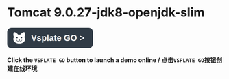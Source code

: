 # Tomcat 9.0.27-jdk8-openjdk-slim

<a href="https://www.vsplate.com/?docker-compose=https://github.com/vsplate/dcenvs/tomcat/9.0.27-jdk8-openjdk-slim"><img alt="VSPLATE GO" src="https://raw.githubusercontent.com/vsplate/images/master/vsgo_btn.png" width="200px"></a>

**Click the `VSPLATE GO` button to launch a demo online / 点击`VSPLATE GO`按钮创建在线环境**
